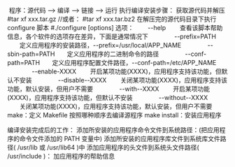​         程序：源代码 --> 编译 --> 链接 --> 运行
执行编译安装步骤：
获取源代码并解压
\#tar xf xxx.tar.gz
//或者：
\#tar xf xxx.tar.bz2
在解压完的源代码目录下执行 configure 脚本
\#./configure [options]
选项：
　　--help          　　查看该脚本帮助信息，各个软件的选项存在差异，下面是通常情况下
　　　　--prefix=PATH  　　定义应用程序的安装路径，--prefix=/usr/local/APP_NAME
　　　　--sbin-path=PATH　　定义应用程序的二进制命令的路径
　　　　--conf-path=PATH　　定义应用程序配置文件路径，--conf-path=/etc/APP_NAME
　　　　--enable-XXXX  　　开启某项功能(XXXX)，应用程序支持该功能，但默认不安装
　　　　--disable--XXXX 　　关闭某项功能(XXXX)，应用程序支持该功能，默认安装，但用户不需要
　　　　--with--XXXX    　　开启某项功能(XXXX)，应用程序支持该功能，但默认不安装
　　　　--without--XXXX 　　关闭某项功能(XXXX)，应用程序支持该功能，默认安装，但用户不需要
make：定义 Makefile 按照哪种顺序去编译源程序
make install：安装应用程序

编译安装完成后的工作：
添加所安装的应用程序命令文件到系统路径：(把应用程序的命令文件添加的 PATH 变量中)
添加所安装的应用程序库文件到系统库文件路径( /usr/lib 或 /usr/lib64 )中
添加应用程序的头文件到系统头文件路径( /usr/include )：
加应用程序的帮助信息